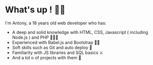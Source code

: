 # What's up ! 👋🏻
I'm Antony, a 18 years old web developer who has: 

- A deep and solid knowledge with HTML, CSS, Javascript ( including Node.js ) and PHP 👨🏻‍💻
- Experienced with Babel.js and Bootstrap 🐱‍👤
- Soft skills such as Git and auto deploy 🔁
- Familiarity with JS libraries and SQL basics ⚔
- And a lot o of projects with them 🔢
